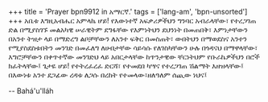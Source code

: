 +++
title = 'Prayer bpn9912 in አማርኛ.'
tags = ['lang-am', 'bpn-unsorted']
+++
አቤቱ እግዚአብሔር አምላኬ ሆይ! የእውነተኛ አፍቃሪዎችህን ግንባር አብራላቸው፣ የተረጋገጠ ድል በሚያስገኙ መልአካዊ ሠራዊትም ደግፋቸው የእምነትህን ደህንነት በመጠበቅ፣ እምነታቸውን በአንተ ትዝታ ላይ በማድረግ ልቦቻቸውን ለአንተ ፍቅር በመስጠት፣ ውበትህን በማወደስና አንተን የሚያስደስቱበትን መንገድ በመፈለግ ለሀብታቸው ሳይሳሱ የለገስካቸውን ሁሉ በጎዳናህ በማዋላቸው፣ እግሮቻቸውን በቀጥተኛው መንገድህ ላይ አበርታላቸው ከጥንታዊው ቸርነትህም የቡራኬዎችህን በሮች ክፈትላቸው፤
	ጌታዬ ሆይ! የተትረፈረፈ ድርሻ፣ የተመደበ ካሣና የተረጋገጠ ሽልማት እዘዝላቸው፤
በእውነቱ አንተ ደጋፊው ረዳቱ ለጋሱ በረከት የተመላው፣ዘለዓለም ሰጪው ነህና፤

-- Bahá'u'lláh
